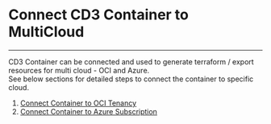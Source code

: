 # **Connect CD3 Container to MultiCloud**
---

CD3 Container can be connected and used to generate terraform / export resources for multi cloud - OCI and Azure.
<br>See below sections for detailed steps to connect the container to specific cloud.

1.  <a href = "../connect-container-to-oci-tenancy"><u>Connect Container to OCI Tenancy</u></a> 
2.  <a href="../connect-container-to-azure-subscription"><u>Connect Container to Azure Subscription</u></a> 


